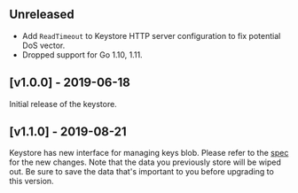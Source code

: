 ## Unreleased

- Add `ReadTimeout` to Keystore HTTP server configuration to fix potential DoS vector.
- Dropped support for Go 1.10, 1.11.

## [v1.0.0] - 2019-06-18

Initial release of the keystore.

## [v1.1.0] - 2019-08-21

Keystore has new interface for managing keys blob.
Please refer to the [spec](https://github.com/stellar/go/blob/bcaf3d55229df822b155442633adc230294588b4/services/keystore/spec.md) for the new changes.
Note that the data you previously store will be wiped out. Be sure to save the
data that's important to you before upgrading to this version.
